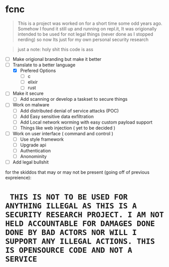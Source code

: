 # fcnc
> This is a project was worked on for a short time some odd years ago. Somehow I found it still up and running on repl.it, It was origionally intended to be used for not legal things (never done as I stopped nerding) so now Its just for my own personal security research

> just a note: holy shit this code is ass

- [ ] Make origional branding but make it better
- [ ] Translate to a better language
  - [x] Prefered Options
      - [ ] c
      - [ ] elixir
      - [ ] rust
- [ ] Make it secure
  - [ ] Add scanning or develop a taskset to secure things
- [ ] Work on malware
  - [ ] Add distributed denial of service attacks (POC)
  - [ ] Add Easy sensitive data exfiltration
  - [ ] Add Local network worming with easy custom payload support
  - [ ] Things like web injection ( yet to be decided )
- [ ] Work on user interface ( command and control )
  - [ ] Use style framework
  - [ ] Upgrade api
  - [ ] Authentication
  - [ ] Anonominity
- [ ] Add legal bullshit

for the skiddos that may or may not be present (going off of previous expreience):

#  ``` THIS IS NOT TO BE USED FOR ANYTHING ILLEGAL AS THIS IS A SECURITY RESEARCH PROJECT. I AM NOT HELD ACCOUNTABLE FOR DAMAGES DONE DONE BY BAD ACTORS NOR WILL I SUPPORT ANY ILLEGAL ACTIONS. THIS IS OPENSOURCE CODE AND NOT A SERVICE```
